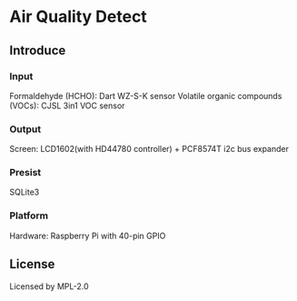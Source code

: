 # Air Quality Detect

## Introduce

### Input

Formaldehyde (HCHO): Dart WZ-S-K sensor
Volatile organic compounds (VOCs): CJSL 3in1 VOC sensor

### Output

Screen: LCD1602(with HD44780 controller) + PCF8574T i2c bus expander

### Presist

SQLite3

### Platform

Hardware: Raspberry Pi with 40-pin GPIO

## License

Licensed by MPL-2.0
